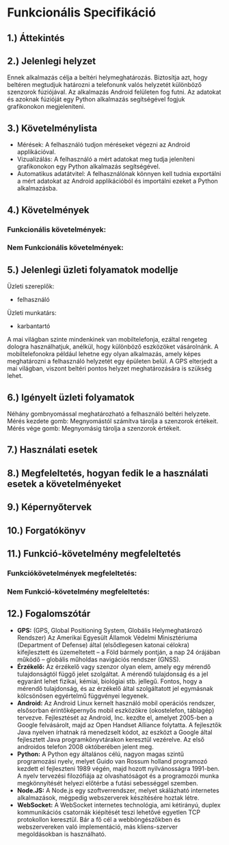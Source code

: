 # Funkcionális Specifikáció 
## 1.) Áttekintés

## 2.) Jelenlegi helyzet
Ennek alkalmazás célja a beltéri helymeghatározás. Biztosítja azt, hogy beltéren megtudjuk határozni a telefonunk valós helyzetét különböző szenzorok fúziójával. Az alkalmazás Android felületen fog futni. Az adatokat és azoknak fúzióját egy Python alkalmazás segítségével fogjuk grafikonokon megjeleníteni.

## 3.) Követelménylista
- Mérések: A felhasználó tudjon méréseket végezni az Android applikációval.
- Vizualizálás: A felhasználó a mért adatokat meg tudja jeleníteni grafikonokon egy Python alkalmazás segítségével.
- Automatikus adatátvitel: A felhasználónak könnyen kell tudnia exportálni a mért adatokat az Android applikációból és importálni ezeket a Python alkalmazásba.
  
## 4.) Követelmények

### Funkcionális követelmények:

### Nem Funkcionális követelmények:


## 5.) Jelenlegi üzleti folyamatok modellje

Üzleti szereplők: 	
-	felhasználó

Üzleti munkatárs: 	
-	karbantartó

A mai világban szinte mindenkinek van mobiltelefonja, ezáltal rengeteg dologra használhatjuk, anélkül, hogy különböző eszközöket vásárolnánk. A mobiltelefonokra például lehetne egy olyan alkalmazás, amely képes meghatározni a felhasználó helyzetét egy épületen belül. A GPS elterjedt a mai világban, viszont beltéri pontos helyzet meghatározására is szükség lehet.

## 6.) Igényelt üzleti folyamatok
Néhány gombnyomással meghatározható a felhasználó beltéri helyzete. Mérés kezdete gomb: Megnyomástól számítva tárolja a szenzorok értékeit. Mérés vége gomb: Megnyomásig tárolja a szenzorok értékeit.

## 7.) Használati esetek

## 8.) Megfeleltetés, hogyan fedik le a használati esetek a követelményeket

## 9.) Képernyőtervek

## 10.) Forgatókönyv

## 11.) Funkció-követelmény megfeleltetés
### Funkciókövetelmények megfeleltetés:

### Nem Funkció-követelmény megfeleltetés:

## 12.) Fogalomszótár
- **GPS:** (GPS, Global Positioning System, Globális Helymeghatározó Rendszer) Az Amerikai Egyesült Államok Védelmi Minisztériuma (Department of Defense) által (elsődlegesen katonai célokra) kifejlesztett és üzemeltetett – a Föld bármely pontján, a nap 24 órájában működő – globális műholdas navigációs rendszer (GNSS).
 - **Érzékelő:** Az érzékelő vagy szenzor olyan elem, amely egy mérendő tulajdonságtól függő jelet szolgáltat. A mérendő tulajdonság és a jel egyaránt lehet fizikai, kémiai, biológiai stb. jellegű. Fontos, hogy a mérendő tulajdonság, és az érzékelő által szolgáltatott jel egymásnak kölcsönösen egyértelmű függvényei legyenek.
 - **Android:** Az Android Linux kernelt használó mobil operációs rendszer, elsősorban érintőképernyős mobil eszközökre (okostelefon, táblagép) tervezve. Fejlesztését az Android, Inc. kezdte el, amelyet 2005-ben a Google felvásárolt, majd az Open Handset Alliance folytatta. A fejlesztők Java nyelven írhatnak rá menedzselt kódot, az eszközt a Google által fejlesztett Java programkönyvtárakon keresztül vezérelve. Az első androidos telefon 2008 októberében jelent meg.
 - **Python:** A Python egy általános célú, nagyon magas szintű programozási nyelv, melyet Guido van Rossum holland programozó kezdett el fejleszteni 1989 végén, majd hozott nyilvánosságra 1991-ben. A nyelv tervezési filozófiája az olvashatóságot és a programozói munka megkönnyítését helyezi előtérbe a futási sebességgel szemben.
 - **Node.JS:** A Node.js egy szoftverrendszer, melyet skálázható internetes alkalmazások, mégpedig webszerverek készítésére hoztak létre.
 - **WebSocket:** A WebSocket internetes technológia, ami kétirányú, duplex kommunikációs csatornák kiépítését teszi lehetővé egyetlen TCP protokollon keresztül. Bár a fő cél a webböngészőkben és webszervereken való implementáció, más kliens-szerver megoldásokban is használható.
